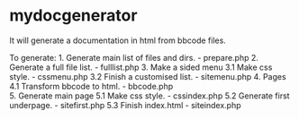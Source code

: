 # mydocgenerator

It will generate a documentation in html from bbcode files.

To generate:
	1. Generate main list of files and dirs. -	prepare.php
	2. Generate a full file list. -			fulllist.php
	3. Make a sided menu
		3.1 Make css style. -				cssmenu.php
		3.2 Finish a customised list. -			sitemenu.php
	4. Pages
		4.1 Transform bbcode to html. -			bbcode.php	
	5. Generate main page
		5.1 Make css style. -				cssindex.php
		5.2 Generate first underpage. -			sitefirst.php
		5.3 Finish index.html -				siteindex.php
